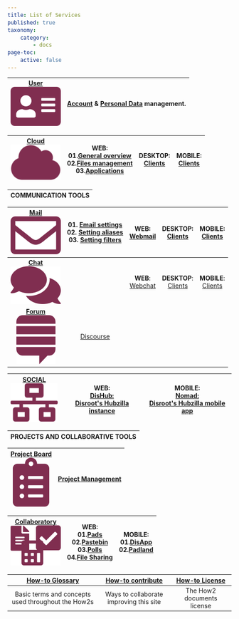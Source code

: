 ```yaml
---
title: List of Services
published: true
taxonomy:
    category:
        - docs
page-toc:
    active: false
---
```


|[**User**<br>![](icons/user.png)](/user/)|[Account](/user/account_password/) & [Personal Data](/user/gdpr/) management.|
|:--:|--|

|[**Cloud**<br>![](icons/cloud.png)](/cloud/)|**WEB**:<br>01.[General overview](/cloud/introduction/)<br>02.[Files management](/cloud/files_management)<br>03.[Applications](/cloud/apps/)|**DESKTOP**:<br>[Clients](/cloud/clients/desktop)|**MOBILE**:<br>[Clients](/cloud/clients/mobile)|
|:--:|--|:--:|:--:|

|**COMMUNICATION TOOLS**|
|:--:|

|[**Mail**<br>![](icons/email.png)](/communication/email/)|01. [Email settings](/communication/email/clients)<br>02. [Setting aliases](/communication/email/alias)<br>03. [Setting filters](/communication/email/filters)|**WEB**:<br>[Webmail](/communication/email/webmail)<br>|**DESKTOP**:<br>[Clients](/communication/email/clients/desktop)|**MOBILE**:<br>[Clients](/communication/email/clients/mobile)|
|:--:|--|:--:|:--:|:--:|
|[**Chat**<br>![](icons/chat.png)](/communication/chat/)||**WEB**:<br>[Webchat](/communication/chat/webchat)|**DESKTOP**:<br>[Clients](/communication/chat/desktop)|**MOBILE**:<br>[Clients](/communication/chat/mobile)|
|[**Forum**<br>![](icons/forum.png)](/communication/forum/)|<center>[Discourse](/communication/forum/)</center>|

|[**SOCIAL**<br>![](icons/social.png)](/social/)|**WEB:**<br>[**DisHub**:<br>Disroot's Hubzilla instance](/social/dishub)|**MOBILE**:<br>[**Nomad**:<br>Disroot's Hubzilla mobile app](/social/nomad)|
|:--:|:--:|:--:|

|PROJECTS AND COLLABORATIVE TOOLS|
|:--:|

|[**Project Board**<br>![](icons/project.png)](/projects_office/taiga/)|[Project Management](/projects_office/taiga/)|
|:--:|--|

|[**Collaboratory**<br>![](icons/collaborative.png)](/projects_office/)|**WEB**:<br>01.[Pads](/projects_office/pads/)<br>02.[Pastebin](/projects_office/bin)<br>03.[Polls](/projects_office/polls/)<br>04.[File Sharing](/projects_office/lufi/)|**MOBILE**:<br>01.[DisApp](/projects_office/disapp)<br>02.[Padland](/projects_office/padland)|
|:--:|--|:--:|


|[How-to Glossary](/glossary)|[How-to contribute](/contribute)|[How-to License](/licensing)|
|:--:|:--:|:--:|
|Basic terms and concepts used throughout the How2s|Ways to collaborate improving this site|The How2 documents license|
